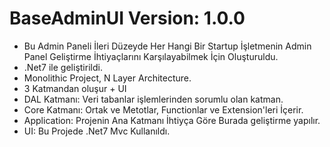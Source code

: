 # BaseAdminUI Version: 1.0.0
  * Bu Admin Paneli İleri Düzeyde Her Hangi Bir Startup İşletmenin Admin Panel Geliştirme İhtiyaçlarını Karşılayabilmek İçin Oluşturuldu.
  * .Net7 ile geliştirildi.
  * Monolithic Project, N Layer Architecture.
  * 3 Katmandan oluşur + UI
  * DAL Katmanı: Veri tabanlar işlemlerinden sorumlu olan katman.
  * Core Katmanı: Ortak ve Metotlar, Functionlar ve Extension'leri İçerir.
  * Application: Projenin Ana Katmanı İhtiyça Göre Burada geliştirme yapılır.
  * UI: Bu Projede .Net7 Mvc Kullanıldı.
      

